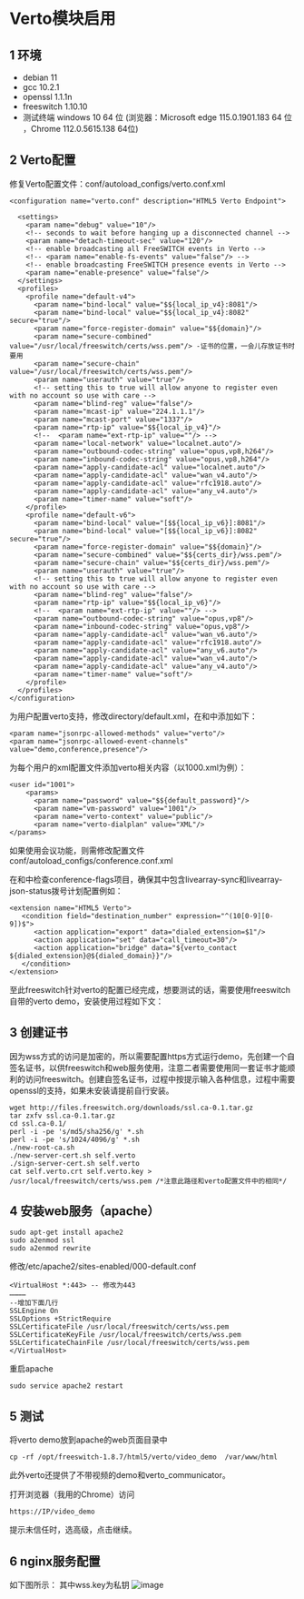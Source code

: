 # Verto模块启用
## 1 环境
- debian 11
- gcc 10.2.1
- openssl 1.1.1n 
- freeswitch 1.10.10
- 测试终端 windows 10 64 位 (浏览器：Microsoft edge 115.0.1901.183 64 位 ，Chrome 112.0.5615.138 64位)
## 2 Verto配置
修复Verto配置文件：conf/autoload_configs/verto.conf.xml
```
<configuration name="verto.conf" description="HTML5 Verto Endpoint">
  
  <settings>
    <param name="debug" value="10"/>
    <!-- seconds to wait before hanging up a disconnected channel -->
    <param name="detach-timeout-sec" value="120"/>
    <!-- enable broadcasting all FreeSWITCH events in Verto -->
    <!-- <param name="enable-fs-events" value="false"/> -->
    <!-- enable broadcasting FreeSWITCH presence events in Verto -->
    <param name="enable-presence" value="false"/>
  </settings>
  <profiles>
    <profile name="default-v4">
      <param name="bind-local" value="$${local_ip_v4}:8081"/>
      <param name="bind-local" value="$${local_ip_v4}:8082" secure="true"/>
      <param name="force-register-domain" value="$${domain}"/>
      <param name="secure-combined" value="/usr/local/freeswitch/certs/wss.pem"/> -证书的位置，一会儿存放证书时要用
      <param name="secure-chain" value="/usr/local/freeswitch/certs/wss.pem"/>
      <param name="userauth" value="true"/>
      <!-- setting this to true will allow anyone to register even with no account so use with care -->
      <param name="blind-reg" value="false"/>
      <param name="mcast-ip" value="224.1.1.1"/>
      <param name="mcast-port" value="1337"/>
      <param name="rtp-ip" value="$${local_ip_v4}"/>
      <!--  <param name="ext-rtp-ip" value=""/> -->
      <param name="local-network" value="localnet.auto"/>
      <param name="outbound-codec-string" value="opus,vp8,h264"/>
      <param name="inbound-codec-string" value="opus,vp8,h264"/>
      <param name="apply-candidate-acl" value="localnet.auto"/>
      <param name="apply-candidate-acl" value="wan_v4.auto"/>
      <param name="apply-candidate-acl" value="rfc1918.auto"/>
      <param name="apply-candidate-acl" value="any_v4.auto"/>
      <param name="timer-name" value="soft"/>
    </profile>
    <profile name="default-v6">
      <param name="bind-local" value="[$${local_ip_v6}]:8081"/>
      <param name="bind-local" value="[$${local_ip_v6}]:8082" secure="true"/>
      <param name="force-register-domain" value="$${domain}"/>
      <param name="secure-combined" value="$${certs_dir}/wss.pem"/>
      <param name="secure-chain" value="$${certs_dir}/wss.pem"/>
      <param name="userauth" value="true"/>
      <!-- setting this to true will allow anyone to register even with no account so use with care -->
      <param name="blind-reg" value="false"/>
      <param name="rtp-ip" value="$${local_ip_v6}"/>
      <!--  <param name="ext-rtp-ip" value=""/> -->
      <param name="outbound-codec-string" value="opus,vp8"/>
      <param name="inbound-codec-string" value="opus,vp8"/>
      <param name="apply-candidate-acl" value="wan_v6.auto"/>
      <param name="apply-candidate-acl" value="rfc1918.auto"/>
      <param name="apply-candidate-acl" value="any_v6.auto"/>
      <param name="apply-candidate-acl" value="wan_v4.auto"/>
      <param name="apply-candidate-acl" value="any_v4.auto"/>
      <param name="timer-name" value="soft"/>
    </profile>
  </profiles>
</configuration>
```
为用户配置verto支持，修改directory/default.xml，在<params>和</params>中添加如下：
```
<param name="jsonrpc-allowed-methods" value="verto"/>
<param name="jsonrpc-allowed-event-channels" value="demo,conference,presence"/>
```
为每个用户的xml配置文件添加verto相关内容（以1000.xml为例）：
```
<user id="1001">
    <params>
      <param name="password" value="$${default_password}"/>
      <param name="vm-password" value="1001"/>
      <param name="verto-context" value="public"/>
      <param name="verto-dialplan" value="XML"/>
</params>
```
如果使用会议功能，则需修改配置文件conf/autoload_configs/conference.conf.xml

在<profiles>和</profile>中检查conference-flags项目，确保其中包含livearray-sync和livearray-json-status拨号计划配置例如：
```
<extension name="HTML5 Verto">
   <condition field="destination_number" expression="^(10[0-9][0-9])$">
      <action application="export" data="dialed_extension=$1"/>
      <action application="set" data="call_timeout=30"/>
      <action application="bridge" data="${verto_contact ${dialed_extension}@${dialed_domain}}"/>
   </condition>
</extension>
```
至此freeswitch针对verto的配置已经完成，想要测试的话，需要使用freeswitch自带的verto demo，安装使用过程如下文：
## 3 创建证书
因为wss方式的访问是加密的，所以需要配置https方式运行demo，先创建一个自签名证书，以供freeswitch和web服务使用，注意二者需要使用同一套证书才能顺利的访问freeswitch。创建自签名证书，过程中按提示输入各种信息，过程中需要openssl的支持，如果未安装请提前自行安装。
```
wget http://files.freeswitch.org/downloads/ssl.ca-0.1.tar.gz
tar zxfv ssl.ca-0.1.tar.gz
cd ssl.ca-0.1/
perl -i -pe 's/md5/sha256/g' *.sh
perl -i -pe 's/1024/4096/g' *.sh
./new-root-ca.sh
./new-server-cert.sh self.verto
./sign-server-cert.sh self.verto
cat self.verto.crt self.verto.key > /usr/local/freeswitch/certs/wss.pem /*注意此路径和verto配置文件中的相同*/
```
## 4 安装web服务（apache）
```
sudo apt-get install apache2
sudo a2enmod ssl
sudo a2enmod rewrite
```
修改/etc/apache2/sites-enabled/000-default.conf
```
<VirtualHost *:443> -- 修改为443
…………
--增加下面几行
SSLEngine On
SSLOptions +StrictRequire
SSLCertificateFile /usr/local/freeswitch/certs/wss.pem
SSLCertificateKeyFile /usr/local/freeswitch/certs/wss.pem
SSLCertificateChainFile /usr/local/freeswitch/certs/wss.pem
</VirtualHost>
```
重启apache
```
sudo service apache2 restart
```
## 5 测试
将verto demo放到apache的web页面目录中
```
cp -rf /opt/freeswitch-1.8.7/html5/verto/video_demo  /var/www/html
```
此外verto还提供了不带视频的demo和verto_communicator。

打开浏览器（我用的Chrome）访问
```
https://IP/video_demo
```
提示未信任时，选高级，点击继续。

## 6 nginx服务配置
如下图所示：
其中wss.key为私钥
![image](https://github.com/kenlab-chung/Freeswitch-Kernel-Programming/assets/59462735/f3d95042-4445-46cb-8155-61378f8af136)

